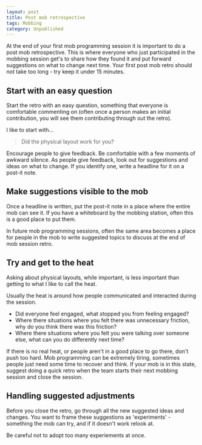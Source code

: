 ```yaml
---
layout: post
title: Post mob retrospective
tags: Mobbing
category: Unpublished
---
```


At the end of your first mob programming session it is important to do a post mob retrospective. This is where everyone who just participated in the mobbing session get's to share how they found it and put forward suggestions on what to change next time. Your first post mob retro should not take too long - try keep it under 15 minutes.

## Start with an easy question

Start the retro with an easy question, something that everyone is comfortable commenting on (often once a person makes an initial contribution, you will see them contributing through out the retro).

I like to start with...

> Did the physical layout work for you?

Encourage people to give feedback. Be comfortable with a few moments of awkward silence. As people give feedback, look out for suggestions and ideas on what to change. If you identify one, write a headline for it on a post-it note.

## Make suggestions visible to the mob

Once a headline is written, put the post-it note in a place where the entire mob can see it. If you have a whiteboard by the mobbing station, often this is a good place to put them. 

In future mob programming sessions, often the same area becomes a place for people in the mob to write suggested topics to discuss at the end of mob session retro.

## Try and get to the heat

Asking about physical layouts, while important, is less important than getting to what I like to call the heat. 

Usually the heat is around how people communicated and interacted during the session.

- Did everyone feel engaged, what stopped you from feeling engaged?
- Where there situations where you felt there was unnecessary friction, why do you think there was this friction?
- Where there situations where you felt you were talking over someone else, what can you do differently next time?

If there is no real heat, or people aren't in a good place to go there, don't push too hard. Mob programming can be extremely tiring, sometimes people just need some time to recover and think. If your mob is in this state, suggest doing a quick retro when the team starts their next mobbing session and close the session.

## Handling suggested adjustments

Before you close the retro, go through all the new suggested ideas and changes. You want to frame these suggestions as 'experiments' - something the mob can try, and if it doesn't work relook at.

Be careful not to adopt too many experiements at once. 
